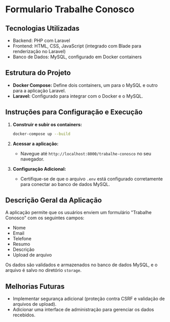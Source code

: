 # Formulario Trabalhe Conosco

## Tecnologias Utilizadas

- Backend: PHP com Laravel
- Frontend: HTML, CSS, JavaScript (integrado com Blade para renderização no Laravel)
- Banco de Dados: MySQL, configurado em Docker containers

## Estrutura do Projeto

- **Docker Compose:** Define dois containers, um para o MySQL e outro para a aplicação Laravel.
- **Laravel:** Configurado para integrar com o Docker e o MySQL.

## Instruções para Configuração e Execução

1. **Construir e subir os containers:**

    ```bash
    docker-compose up --build
    ```

2. **Acessar a aplicação:**
   - Navegue até `http://localhost:8000/trabalhe-conosco` no seu navegador.

3. **Configuração Adicional:**
   - Certifique-se de que o arquivo `.env` está configurado corretamente para conectar ao banco de dados MySQL.

## Descrição Geral da Aplicação

A aplicação permite que os usuários enviem um formulário "Trabalhe Conosco" com os seguintes campos:
- Nome
- Email
- Telefone
- Resumo
- Descrição
- Upload de arquivo

Os dados são validados e armazenados no banco de dados MySQL, e o arquivo é salvo no diretório `storage`.

## Melhorias Futuras

- Implementar segurança adicional (proteção contra CSRF e validação de arquivos de upload).
- Adicionar uma interface de administração para gerenciar os dados recebidos.
